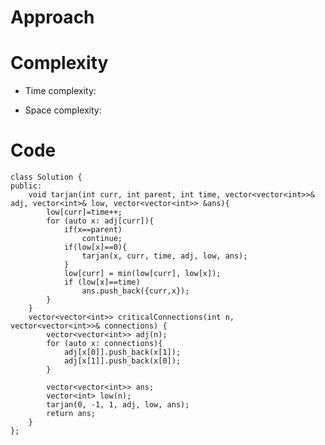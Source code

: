 # Approach
<!-- Describe your approach to solving the problem. -->

# Complexity
- Time complexity: 
<!-- Add your time complexity here, e.g. $$O(n)$$ -->

- Space complexity:
<!-- Add your space complexity here, e.g. $$O(n)$$ -->

# Code
```
class Solution {
public:
    void tarjan(int curr, int parent, int time, vector<vector<int>>& adj, vector<int>& low, vector<vector<int>> &ans){
        low[curr]=time++;
        for (auto x: adj[curr]){
            if(x==parent)
                continue;
            if(low[x]==0){
                tarjan(x, curr, time, adj, low, ans);
            } 
            low[curr] = min(low[curr], low[x]);
            if (low[x]==time)
                ans.push_back({curr,x});
        }
    }
    vector<vector<int>> criticalConnections(int n, vector<vector<int>>& connections) {
        vector<vector<int>> adj(n);
        for (auto x: connections){
            adj[x[0]].push_back(x[1]);
            adj[x[1]].push_back(x[0]);
        }

        vector<vector<int>> ans;
        vector<int> low(n);
        tarjan(0, -1, 1, adj, low, ans);
        return ans;
    }
};
```
